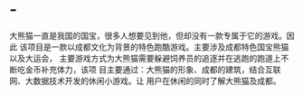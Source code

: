 # -
大熊猫一直是我国的国宝，很多人想要见到他，但却没有一款专属于它的游戏。因此 该项目是一款以成都文化为背景的特色跑酷游戏。主要涉及成都特色国宝熊猫以及大运会， 主要游戏方式为大熊猫需要躲避饲养员的追逐并在逃跑的跑道上不断吃金币补充体力，该项 目主要通过：大熊猫的形象、成都的建筑，结合互联网、大数据技术开发的休闲小游戏。让 用户在休闲的同时了解大熊猫及成都。
